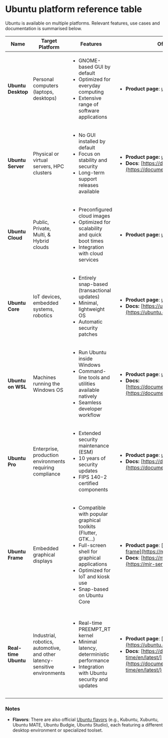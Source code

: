 # Ubuntu platform reference table
Ubuntu is available on multiple platforms. Relevant features, use cases and documentation is summarised below.

| **Name**              | **Target Platform**                                                        | **Features**                                                                                                                                                                                 | **Official Docs / Links**                                                                                                                                                                                                         | **Example Use Cases**                                                                                                                                     |
| --------------------- | -------------------------------------------------------------------------- | ----------------------------------------------------------------------------------------------------------------------------------------------------------------------------------------------------------- | --------------------------------------------------------------------------------------------------------------------------------------------------------------------------------------------------------------------------------- | --------------------------------------------------------------------------------------------------------------------------------------------------------- |
| **Ubuntu Desktop**    | Personal computers (laptops, desktops)                                     | <ul><li>GNOME-based GUI by default</li><li>Optimized for everyday computing</li><li>Extensive range of software applications</li></ul>                                                                             | <ul><li>**Product page**: [ubuntu.com/desktop](https://ubuntu.com/desktop)</li></ul>                                                                                                                                              | <ul><li>General-purpose personal computing</li><li>Office productivity, browsing, media consumption</li></ul>                                             |
| **Ubuntu Server**     | Physical or virtual servers, HPC clusters                                  | <ul><li>No GUI installed by default</li><li>Focus on stability and security</li><li>Long-term support releases available</li></ul>                                                                          | <ul><li>**Product page:** [ubuntu.com/server](https://ubuntu.com/server)</li><li>**Docs**: [https://documentation.ubuntu.com/server/](https://documentation.ubuntu.com/server/)</li></ul>                                         | <ul><li>Hosting web services, databases, or enterprise software</li><li>Infrastructure management</li></ul>                                               |
| **Ubuntu Cloud**      | Public, Private, Multi, & Hybrid clouds                                    | <ul><li>Preconfigured cloud images</li><li>Optimized for scalability and quick boot times</li><li>Integration with cloud services</li></ul>                                                                 | <ul><li>**Product page:** [ubuntu.com/cloud](https://ubuntu.com/cloud)</li></ul>                                                                                                                                                  | <ul><li>Rapid deployment of VMs in AWS, Azure, GCP</li><li>Large-scale automated infrastructure</li></ul>                                                 |
| **Ubuntu Core** | IoT devices, embedded systems, robotics                                    | <ul><li>Entirely snap-based (transactional updates)</li><li>Minimal, lightweight OS</li><li>Automatic security patches</li></ul>                                                                            | <ul><li>**Product page**: [ubuntu.com/core](https://ubuntu.com/core)</li><li>**Docs:** [https://ubuntu.com/core/docs](https://ubuntu.com/core/docs)</li></ul>                                                                     | <ul><li>Industrial automation</li><li>Smart appliances, kiosks, edge computing</li><li>Robotics applications</li></ul>                                    |
| **Ubuntu on WSL**     | Machines running the Windows OS                                            | <ul><li>Run Ubuntu inside Windows</li><li>Command-line tools and utilities available natively</li><li>Seamless developer workflow</li></ul>                                                                 | <ul><li>**Product page**: [ubuntu.com/wsl](https://ubuntu.com/wsl)</li><li>**Docs:** [https://documentation.ubuntu.com/wsl/en/stable/](https://documentation.ubuntu.com/wsl/en/stable/)</li></ul>                                 | <ul><li>Development on Windows with Linux toolchains</li><li>Mixed environment scripting and testing</li></ul>                                            |
| **Ubuntu Pro**        | Enterprise, production environments requiring compliance                   | <ul><li>Extended security maintenance (ESM)</li><li>10 years of security updates</li><li>FIPS 140-2 certified components</li></ul>                                                                          | <ul><li>**Product page**: [ubuntu.com/pro](https://ubuntu.com/pro)</li><li>**Docs:** [https://documentation.ubuntu.com/pro/](https://documentation.ubuntu.com/pro/)</li></ul>                                                     | <ul><li>Regulated industries: finance, healthcare</li><li>Long-term, secure deployments</li></ul>                                                         |
| **Ubuntu Frame**      | Embedded graphical displays                                                | <ul><li>Compatible with popular graphical toolkits (Flutter, GTK…)</li><li>Full-screen shell for graphical applications</li><li>Optimized for IoT and kiosk use</li><li>Snap-based on Ubuntu Core</li></ul> | <ul><li>**Product page**: [https://mir-server.io/ubuntu-frame](https://mir-server.io/ubuntu-frame)</li><li>**Docs**: [https://mir-server.io/docs#ubuntu-frame](https://mir-server.io/docs#ubuntu-frame)</li></ul>                 | <ul><li>Retail or corporate kiosks</li><li>Digital signage solutions</li><li>Single-purpose graphical devices</li></ul>                                   |
| **Real-time Ubuntu**  | Industrial, robotics, automotive, and other latency-sensitive environments | <ul><li>Real-time PREEMPT_RT kernel</li><li>Minimal latency, deterministic performance</li><li>Integration with Ubuntu security and updates</li></ul>                                                       | <ul><li>**Product page**: [https://ubuntu.com/real-time](https://ubuntu.com/real-time)</li><li>**Docs**: [https://documentation.ubuntu.com/real-time/en/latest/](https://documentation.ubuntu.com/real-time/en/latest/)</li></ul> | <ul><li>Robotics and industrial automation</li><li>Automotive control systems</li><li>High-performance audio production</li><li>Medical devices</li></ul> |

### Notes

- **Flavors**: There are also official [Ubuntu flavors](https://ubuntu.com/desktop/flavours) (e.g., Kubuntu, Xubuntu, Ubuntu MATE, Ubuntu Budgie, Ubuntu Studio), each featuring a different desktop environment or specialized toolset.
